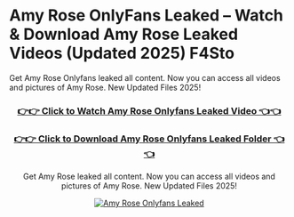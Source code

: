 # Amy Rose OnlyFans Leaked – Watch & Download Amy Rose Leaked Videos (Updated 2025) F4Sto

Get Amy Rose Onlyfans leaked all content. Now you can access all videos and pictures of Amy Rose. New Updated Files 2025!  
<div align="center">
  
### [👉👉 Click to Watch Amy Rose Onlyfans Leaked Video 👈👈](https://links2leaks.com?utm_source=amyrose&utm_medium=gitshort)  
### [👉👉 Click to Download Amy Rose Onlyfans Leaked Folder 👈👈](https://links2leaks.com?utm_source=amyrose&utm_medium=gitshort)  

Get Amy Rose leaked all content. Now you can access all videos and pictures of Amy Rose. New Updated Files 2025!  

[![Amy Rose Onlyfans Leaked](https://i.ibb.co/93hzkbrt/l2l.gif)](https://links2leaks.com?utm_source=amyrose&utm_medium=gitshort)  

</div>
